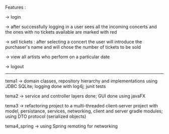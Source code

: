 Features :

  -> login
  
  -> after successfully logging in a user sees all the incoming concerts and the ones with no tickets available are marked with red
  
  -> sell tickets : after selecting a concert the user will introduce the purchaser's name and will chose the number of tickets to be sold
  
  -> view all artists who perform on a particular date
  
  -> logout
  
  --------------------------------------------------------
  
  tema1 -> domain classes, repository hierarchy and implementations using JDBC SQLite; logging done with log4j; junit tests
  
  tema2 -> service and controller layers done; GUI done using javaFX
  
  tema3 -> refactoring project to a multi-threaded client-server project with model, persistance, services, networking, client and server gradle modules; using DTO protocol (serialized objects)

tema4_spring -> using Spring remoting for networking
